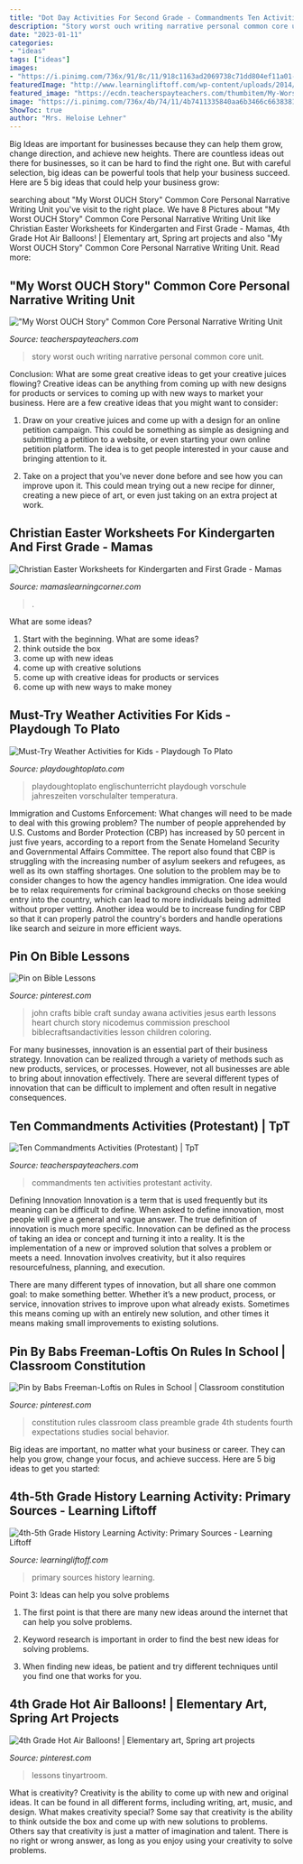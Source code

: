 ```yaml
---
title: "Dot Day Activities For Second Grade - Commandments Ten Activities Protestant Activity"
description: "Story worst ouch writing narrative personal common core unit"
date: "2023-01-11"
categories:
- "ideas"
tags: ["ideas"]
images:
- "https://i.pinimg.com/736x/91/8c/11/918c1163ad2069738c71dd804ef11a01--in-the-end-the-one.jpg"
featuredImage: "http://www.learningliftoff.com/wp-content/uploads/2014/06/Primary-Sources.jpg"
featured_image: "https://ecdn.teacherspayteachers.com/thumbitem/My-Worst-OUCH-Story-Common-Core-Personal-Narrative-Writing-Unit-015596000-1383621570-1465562799/original-960006-2.jpg"
image: "https://i.pinimg.com/736x/4b/74/11/4b7411335840aa6b3466c66383818f3d--jesus-and-nicodemus-for-kids-jesus-and-nicodemus-craft-sunday-school.jpg"
ShowToc: true
author: "Mrs. Heloise Lehner"
---
```



Big Ideas are important for businesses because they can help them grow, change direction, and achieve new heights. There are countless ideas out there for businesses, so it can be hard to find the right one. But with careful selection, big ideas can be powerful tools that help your business succeed. Here are 5 big ideas that could help your business grow: 

	

		
searching about &quot;My Worst OUCH Story&quot; Common Core Personal Narrative Writing Unit you've visit to the right place. We have 8 Pictures about &quot;My Worst OUCH Story&quot; Common Core Personal Narrative Writing Unit like Christian Easter Worksheets for Kindergarten and First Grade - Mamas, 4th Grade Hot Air Balloons! | Elementary art, Spring art projects and also &quot;My Worst OUCH Story&quot; Common Core Personal Narrative Writing Unit. Read more:
		
    
## &quot;My Worst OUCH Story&quot; Common Core Personal Narrative Writing Unit

<img loading=lazy src="https://ecdn.teacherspayteachers.com/thumbitem/My-Worst-OUCH-Story-Common-Core-Personal-Narrative-Writing-Unit-015596000-1383621570-1465562799/original-960006-2.jpg" onerror="this.onerror=null;this.src='https://tse3.mm.bing.net/th?id=OIP.uAGSJrxiBgivqlP4kdah7AAAAA&amp;pid=15.1';" alt="&quot;My Worst OUCH Story&quot; Common Core Personal Narrative Writing Unit">

_Source: teacherspayteachers.com_

>story worst ouch writing narrative personal common core unit. 

	

Conclusion: What are some great creative ideas to get your creative juices flowing?
Creative ideas can be anything from coming up with new designs for products or services to coming up with new ways to market your business. Here are a few creative ideas that you might want to consider: 
1. Draw on your creative juices and come up with a design for an online petition campaign. This could be something as simple as designing and submitting a petition to a website, or even starting your own online petition platform. The idea is to get people interested in your cause and bringing attention to it. 

2. Take on a project that you’ve never done before and see how you can improve upon it. This could mean trying out a new recipe for dinner, creating a new piece of art, or even just taking on an extra project at work.

    
## Christian Easter Worksheets For Kindergarten And First Grade - Mamas

<img loading=lazy src="https://www.mamaslearningcorner.com/wp-content/uploads/2017/03/Christian-Easter-Worksheets-for-K-and-1st.jpg" onerror="this.onerror=null;this.src='https://tse1.mm.bing.net/th?id=OIP.o5NLH6bsCXF1Gqq92MhBOgHaLH&amp;pid=15.1';" alt="Christian Easter Worksheets for Kindergarten and First Grade - Mamas">

_Source: mamaslearningcorner.com_

>. 

	

What are some ideas?
1. Start with the beginning. What are some ideas? 
2. think outside the box 
3. come up with new ideas 
4. come up with creative solutions 
5. come up with creative ideas for products or services 
6. come up with new ways to make money 

    
## Must-Try Weather Activities For Kids - Playdough To Plato

<img loading=lazy src="https://cdn.playdoughtoplato.com/wp-content/uploads/2015/03/Must-try-weather-activities-for-kids.-Fun-ways-to-learn-about-clouds-snow-temperature...-lots-of-things.-Great-for-a-weather-unit.jpg" onerror="this.onerror=null;this.src='https://tse2.mm.bing.net/th?id=OIP.K9mLEtoRRqrx8HDO6e1tBgHaKl&amp;pid=15.1';" alt="Must-Try Weather Activities for Kids - Playdough To Plato">

_Source: playdoughtoplato.com_

>playdoughtoplato englischunterricht playdough vorschule jahreszeiten vorschulalter temperatura. 

	

Immigration and Customs Enforcement: What changes will need to be made to deal with this growing problem?
The number of people apprehended by U.S. Customs and Border Protection (CBP) has increased by 50 percent in just five years, according to a report from the Senate Homeland Security and Governmental Affairs Committee. The report also found that CBP is struggling with the increasing number of asylum seekers and refugees, as well as its own staffing shortages.
One solution to the problem may be to consider changes to how the agency handles immigration. One idea would be to relax requirements for criminal background checks on those seeking entry into the country, which can lead to more individuals being admitted without proper vetting. Another idea would be to increase funding for CBP so that it can properly patrol the country's borders and handle operations like search and seizure in more efficient ways.

    
## Pin On Bible Lessons

<img loading=lazy src="https://i.pinimg.com/736x/4b/74/11/4b7411335840aa6b3466c66383818f3d--jesus-and-nicodemus-for-kids-jesus-and-nicodemus-craft-sunday-school.jpg" onerror="this.onerror=null;this.src='https://tse1.mm.bing.net/th?id=OIP.QfajLgKGmSlg0g2-XvHXawHaLH&amp;pid=15.1';" alt="Pin on Bible Lessons">

_Source: pinterest.com_

>john crafts bible craft sunday awana activities jesus earth lessons heart church story nicodemus commission preschool biblecraftsandactivities lesson children coloring. 

	

For many businesses, innovation is an essential part of their business strategy. Innovation can be realized through a variety of methods such as new products, services, or processes. However, not all businesses are able to bring about innovation effectively. There are several different types of innovation that can be difficult to implement and often result in negative consequences.

    
## Ten Commandments Activities (Protestant) | TpT

<img loading=lazy src="https://ecdn.teacherspayteachers.com/thumbitem/Ten-Commandments-Activity-Packet-1289282-1504604759/original-1289282-4.jpg" onerror="this.onerror=null;this.src='https://tse2.mm.bing.net/th?id=OIP.E65tkVI9xlUlm3AdneLtnwAAAA&amp;pid=15.1';" alt="Ten Commandments Activities (Protestant) | TpT">

_Source: teacherspayteachers.com_

>commandments ten activities protestant activity. 

	

Defining Innovation
Innovation is a term that is used frequently but its meaning can be difficult to define. When asked to define innovation, most people will give a general and vague answer. The true definition of innovation is much more specific.
Innovation can be defined as the process of taking an idea or concept and turning it into a reality. It is the implementation of a new or improved solution that solves a problem or meets a need. Innovation involves creativity, but it also requires resourcefulness, planning, and execution.

There are many different types of innovation, but all share one common goal: to make something better. Whether it’s a new product, process, or service, innovation strives to improve upon what already exists. Sometimes this means coming up with an entirely new solution, and other times it means making small improvements to existing solutions.

    
## Pin By Babs Freeman-Loftis On Rules In School | Classroom Constitution

<img loading=lazy src="https://i.pinimg.com/736x/91/8c/11/918c1163ad2069738c71dd804ef11a01--in-the-end-the-one.jpg" onerror="this.onerror=null;this.src='https://tse3.mm.bing.net/th?id=OIP.4g6H8wGeu0LhAMkDz5eVNAHaKd&amp;pid=15.1';" alt="Pin by Babs Freeman-Loftis on Rules in School | Classroom constitution">

_Source: pinterest.com_

>constitution rules classroom class preamble grade 4th students fourth expectations studies social behavior. 

	

Big ideas are important, no matter what your business or career. They can help you grow, change your focus, and achieve success. Here are 5 big ideas to get you started: 

    
## 4th-5th Grade History Learning Activity: Primary Sources - Learning Liftoff

<img loading=lazy src="http://www.learningliftoff.com/wp-content/uploads/2014/06/Primary-Sources.jpg" onerror="this.onerror=null;this.src='https://tse1.mm.bing.net/th?id=OIP.Qc-XQsneJ67VgaOmflFurwHaD8&amp;pid=15.1';" alt="4th-5th Grade History Learning Activity: Primary Sources - Learning Liftoff">

_Source: learningliftoff.com_

>primary sources history learning. 

	

Point 3: Ideas can help you solve problems
1. The first point is that there are many new ideas around the internet that can help you solve problems.
2. Keyword research is important in order to find the best new ideas for solving problems.

3. When finding new ideas, be patient and try different techniques until you find one that works for you.

    
## 4th Grade Hot Air Balloons! | Elementary Art, Spring Art Projects

<img loading=lazy src="https://i.pinimg.com/736x/cd/cc/ad/cdccadbe8a0a20ef94ea4f220553d9ac.jpg" onerror="this.onerror=null;this.src='https://tse1.mm.bing.net/th?id=OIP.lIH-UHNfsxYSwM4I-kGd_gAAAA&amp;pid=15.1';" alt="4th Grade Hot Air Balloons! | Elementary art, Spring art projects">

_Source: pinterest.com_

>lessons tinyartroom. 

	

What is creativity?
Creativity is the ability to come up with new and original ideas. It can be found in all different forms, including writing, art, music, and design. What makes creativity special? Some say that creativity is the ability to think outside the box and come up with new solutions to problems. Others say that creativity is just a matter of imagination and talent. There is no right or wrong answer, as long as you enjoy using your creativity to solve problems.

